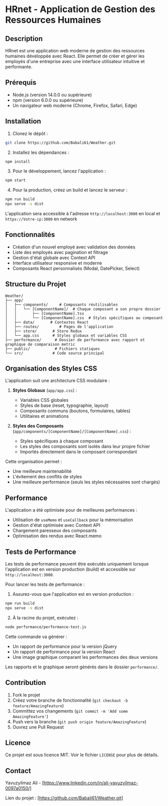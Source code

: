# HRnet - Application de Gestion des Ressources Humaines

## Description
HRnet est une application web moderne de gestion des ressources humaines développée avec React. Elle permet de créer et gérer les employés d'une entreprise avec une interface utilisateur intuitive et performante.

## Prérequis
- Node.js (version 14.0.0 ou supérieure)
- npm (version 6.0.0 ou supérieure)
- Un navigateur web moderne (Chrome, Firefox, Safari, Edge)

## Installation

1. Clonez le dépôt :
```bash
git clone https://github.com/Babali61/Weather.git
```

2. Installez les dépendances :
```bash
npm install
```

3. Pour le développement, lancez l'application :
```bash
npm start
```

4. Pour la production, créez un build et lancez le serveur :
```bash
npm run build
npx serve -s dist
```

L'application sera accessible à l'adresse `http://localhost:3000` en local et `https://Votre-ip:3000` en network

## Fonctionnalités

- Création d'un nouvel employé avec validation des données
- Liste des employés avec pagination et filtrage
- Gestion d'état globale avec Context API
- Interface utilisateur responsive et moderne
- Composants React personnalisés (Modal, DatePicker, Select)

## Structure du Projet

```
Weather/
├── app/
│   ├── components/     # Composants réutilisables
│   │   └── [ComponentName]/  # Chaque composant a son propre dossier
│   │       ├── [ComponentName].tsx
│   │       └── [ComponentName].css  # Styles spécifiques au composant
│   ├── data/       # Contextes React
│   ├── routes/         # Pages de l'application
│   ├── store/       # Store Redux
│   └── app.css      # Styles globaux et variables CSS
├── performance/      # Dossier de performance avec rapport et graphique de comparaison metric
├── public/           # Fichiers statiques
└── src/             # Code source principal
```

## Organisation des Styles CSS

L'application suit une architecture CSS modulaire :

1. **Styles Globaux** (`app/app.css`) :
   - Variables CSS globales
   - Styles de base (reset, typographie, layout)
   - Composants communs (boutons, formulaires, tables)
   - Utilitaires et animations

2. **Styles des Composants** (`app/components/[ComponentName]/[ComponentName].css`) :
   - Styles spécifiques à chaque composant
   - Les styles des composants sont isolés dans leur propre fichier
   - Importés directement dans le composant correspondant

Cette organisation permet :
- Une meilleure maintenabilité
- L'évitement des conflits de styles
- Une meilleure performance (seuls les styles nécessaires sont chargés)

## Performance

L'application a été optimisée pour de meilleures performances :
- Utilisation de `useMemo` et `useCallback` pour la mémorisation
- Gestion d'état optimisée avec Context API
- Chargement paresseux des composants
- Optimisation des rendus avec React.memo

## Tests de Performance

Les tests de performance peuvent être exécutés uniquement lorsque l'application est en version production (build) et accessible sur `http://localhost:3000`.

Pour lancer les tests de performance :

1. Assurez-vous que l'application est en version production :
```bash
npm run build
npx serve -s dist
```

2. À la racine du projet, exécutez :
```bash
node performance/performance-test.js
```

Cette commande va générer :
- Un rapport de performance pour la version jQuery
- Un rapport de performance pour la version React
- Une image graphique comparant les performances des deux versions

Les rapports et le graphique seront générés dans le dossier `performance/`.

## Contribution

1. Fork le projet
2. Créez votre branche de fonctionnalité (`git checkout -b feature/AmazingFeature`)
3. Committez vos changements (`git commit -m 'Add some AmazingFeature'`)
4. Push vers la branche (`git push origin feature/AmazingFeature`)
5. Ouvrez une Pull Request

## Licence

Ce projet est sous licence MIT. Voir le fichier `LICENSE` pour plus de détails.

## Contact

Yavuzyilmaz Ali - [https://www.linkedin.com/in/ali-yavuzyilmaz-0097a0150/]

Lien du projet : [https://github.com/Babali61/Weather.git]
